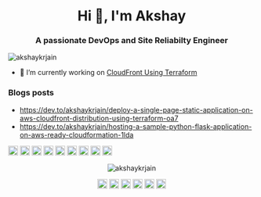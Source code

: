 <h1 align="center">Hi 👋, I'm Akshay</h1>
<h3 align="center">A passionate DevOps and Site Reliabilty Engineer</h3>

<p align="left"> <img src="https://komarev.com/ghpvc/?username=akshaykrjain" alt="akshaykrjain" /> </p>

- 🔭 I’m currently working on [CloudFront Using Terraform](https://github.com/akshaykrjain/cloudfront_terrafrom)

### Blogs posts
<!-- BLOG-POST-LIST:START -->
- https://dev.to/akshaykrjain/deploy-a-single-page-static-application-on-aws-cloudfront-distribution-using-terraform-oa7
- https://dev.to/akshaykrjain/hosting-a-sample-python-flask-application-on-aws-ready-cloudformation-1lda
<!-- BLOG-POST-LIST:END -->

<p align="left"><img src="https://devicons.github.io/devicon/devicon.git/icons/amazonwebservices/amazonwebservices-original-wordmark.svg" alt="aws" width="20" height="20"/> <img src="https://devicons.github.io/devicon/devicon.git/icons/docker/docker-original-wordmark.svg" alt="docker" width="20" height="20"/> <img src="https://devicons.github.io/devicon/devicon.git/icons/javascript/javascript-original.svg" alt="javascript" width="20" height="20"/> <img src="https://devicons.github.io/devicon/devicon.git/icons/mysql/mysql-original-wordmark.svg" alt="mysql" width="20" height="20"/> <img src="https://devicons.github.io/devicon/devicon.git/icons/redhat/redhat-original-wordmark.svg" alt="redhat" width="20" height="20"/> <img src="https://devicons.github.io/devicon/devicon.git/icons/python/python-original-wordmark.svg" alt="python" width="20" height="20"/> <img src="https://devicons.github.io/devicon/devicon.git/icons/swift/swift-original-wordmark.svg" alt="swift" width="20" height="20"/> <img src="https://devicons.github.io/devicon/devicon.git/icons/nginx/nginx-original.svg" alt="nginx" width="20" height="20"/> <img src="https://devicons.github.io/devicon/devicon.git/icons/linux/linux-original.svg" alt="linux" width="20" height="20"/></p><p align="center"> <img src="https://github-readme-stats.vercel.app/api?username=akshaykrjain&show_icons=true" alt="akshaykrjain" /> </p>

<p align="center">
<a href="https://dev.to/akshaykrjain" target="blank"><img align="center" src="https://cdn.jsdelivr.net/npm/simple-icons@3.0.1/icons/dev-dot-to.svg" alt="akshaykrjain" height="20" width="20" /></a>
<a href="https://twitter.com/akshaykrjain" target="blank"><img align="center" src="https://cdn.jsdelivr.net/npm/simple-icons@3.0.1/icons/twitter.svg" alt="akshaykrjain" height="20" width="20" /></a>
<a href="https://linkedin.com/in/akshaykrjain" target="blank"><img align="center" src="https://cdn.jsdelivr.net/npm/simple-icons@3.0.1/icons/linkedin.svg" alt="akshaykrjain" height="20" width="20" /></a>
<a href="https://stackoverflow.com/users/akshaykrjain" target="blank"><img align="center" src="https://cdn.jsdelivr.net/npm/simple-icons@3.0.1/icons/stackoverflow.svg" alt="akshaykrjain" height="20" width="20" /></a>
<a href="https://fb.com/akshaykrjain" target="blank"><img align="center" src="https://cdn.jsdelivr.net/npm/simple-icons@3.0.1/icons/facebook.svg" alt="akshaykrjain" height="20" width="20" /></a>
<a href="https://www.youtube.com/c/akshaykrjain" target="blank"><img align="center" src="https://cdn.jsdelivr.net/npm/simple-icons@3.0.1/icons/youtube.svg" alt="akshaykrjain" height="20" width="20" /></a>
</p>
